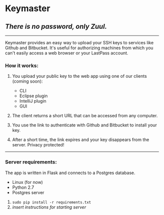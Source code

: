 # Keymaster
## *There is no password, only Zuul.*

---

Keymaster provides an easy way to upload your SSH keys to services like Github and Bitbucket. It's useful for authorizing machines from which you can't easily access a web browser or your LastPass account.

### How it works:
1. You upload your public key to the web app using one of our clients (coming soon):
    - CLI
    - Eclipse plugin
    - IntelliJ plugin
    - GUI

2. The client returns a short URL that can be accessed from any computer.

3. You use the link to authenticate with Github and Bitbucket to install your key.

4. After a short time, the link expires and your key disappears from the server. Privacy protected!

---

### Server requirements:
The app is written in Flask and connects to a Postgres database.

- Linux (for now)
- Python 2.7
- Postgres server


1. `sudo pip install -r requirements.txt`
2. *insert instructions for starting server*
